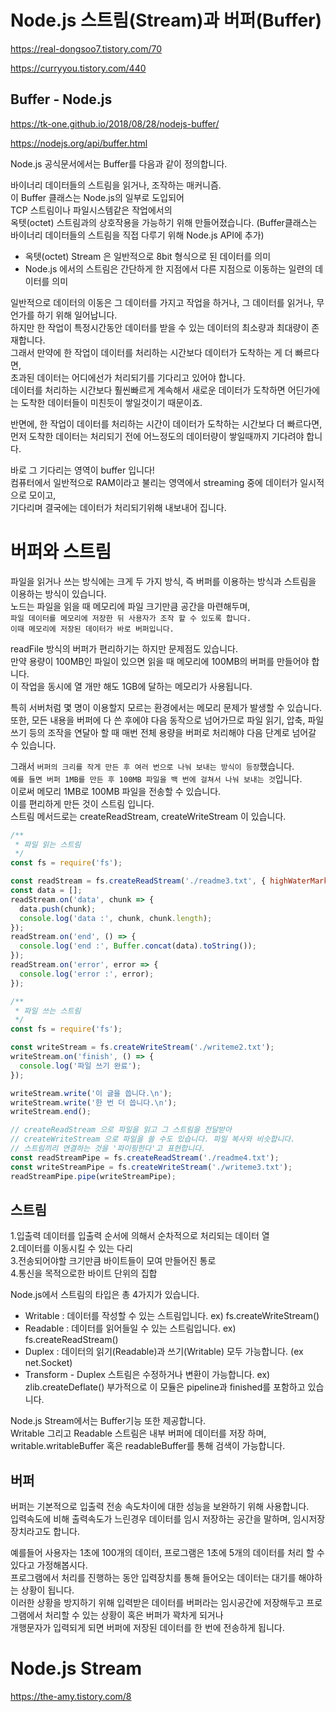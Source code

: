 # Node.js 스트림(Stream)과 버퍼(Buffer)

https://real-dongsoo7.tistory.com/70

https://curryyou.tistory.com/440

## Buffer - Node.js

https://tk-one.github.io/2018/08/28/nodejs-buffer/

https://nodejs.org/api/buffer.html

Node.js 공식문서에서는 Buffer를 다음과 같이 정의합니다.

바이너리 데이터들의 스트림을 읽거나, 조작하는 매커니즘.  
이 Buffer 클래스는 Node.js의 일부로 도입되어  
TCP 스트림이나 파일시스템같은 작업에서의  
옥텟(octet) 스트림과의 상호작용을 가능하기 위해 만들어졌습니다.
(Buffer클래스는 바이너리 데이터들의 스트림을 직접 다루기 위해 Node.js API에 추가)

- 옥텟(octet) Stream 은 일반적으로 8bit 형식으로 된 데이터를 의미
- Node.js 에서의 스트림은 간단하게 한 지점에서 다른 지점으로 이동하는 일련의 데이터를 의미

일반적으로 데이터의 이동은 그 데이터를 가지고 작업을 하거나, 그 데이터를 읽거나, 무언가를 하기 위해 일어납니다.  
하지만 한 작업이 특정시간동안 데이터를 받을 수 있는 데이터의 최소량과 최대량이 존재합니다.  
그래서 만약에 한 작업이 데이터를 처리하는 시간보다 데이터가 도착하는 게 더 빠르다면,  
초과된 데이터는 어디에선가 처리되기를 기다리고 있어야 합니다.  
데이터를 처리하는 시간보다 훨씬빠르게 계속해서 새로운 데이터가 도착하면 어딘가에는 도착한 데이터들이 미친듯이 쌓일것이기 때문이죠.

반면에, 한 작업이 데이터를 처리하는 시간이 데이터가 도착하는 시간보다 더 빠르다면,  
먼저 도착한 데이터는 처리되기 전에 어느정도의 데이터량이 쌓일때까지 기다려야 합니다.

바로 그 기다리는 영역이 buffer 입니다!  
컴퓨터에서 일반적으로 RAM이라고 불리는 영역에서 streaming 중에 데이터가 일시적으로 모이고,  
기다리며 결국에는 데이터가 처리되기위해 내보내어 집니다.

# 버퍼와 스트림

파일을 읽거나 쓰는 방식에는 크게 두 가지 방식, 즉 버퍼를 이용하는 방식과 스트림을 이용하는 방식이 있습니다.  
노드는 파일을 읽을 때 메모리에 파일 크기만큼 공간을 마련해두며,  
`파일 데이터를 메모리에 저장한 뒤 사용자가 조작 할 수 있도록 합니다.`  
`이때 메모리에 저장된 데이터가 바로 버퍼입니다.`

readFile 방식의 버퍼가 편리하기는 하지만 문제점도 있습니다.  
만약 용량이 100MB인 파일이 있으면 읽을 때 메모리에 100MB의 버퍼를 만들어야 합니다.  
이 작업을 동시에 열 개만 해도 1GB에 달하는 메모리가 사용됩니다.

특히 서버처럼 몇 명이 이용할지 모르는 환경에서는 메모리 문제가 발생할 수 있습니다.  
또한, 모든 내용을 버퍼에 다 쓴 후에야 다음 동작으로 넘어가므로
파일 읽기, 압축, 파일 쓰기 등의 조작을 연달아 할 때 매번 전체 용량을 버퍼로 처리해야 다음 단계로 넘어갈 수 있습니다.

그래서 `버퍼의 크리를 작게 만든 후 여러 번으로 나눠 보내는 방식이 등장`했습니다.  
`예를 들면 버퍼 1MB를 만든 후 100MB 파일을 백 번에 걸쳐서 나눠 보내는 것`입니다.  
이로써 메모리 1MB로 100MB 파일을 전송할 수 있습니다.  
이를 편리하게 만든 것이 스트림 입니다.  
스트림 메서드로는 createReadStream, createWriteStream 이 있습니다.

```javascript
/**
 * 파일 읽는 스트림
 */
const fs = require('fs');

const readStream = fs.createReadStream('./readme3.txt', { highWaterMark: 16 }); // highWaterMark : 버퍼의 크기(기본값 64KB)
const data = [];
readStream.on('data', chunk => {
  data.push(chunk);
  console.log('data :', chunk, chunk.length);
});
readStream.on('end', () => {
  console.log('end :', Buffer.concat(data).toString());
});
readStream.on('error', error => {
  console.log('error :', error);
});
```

```javascript
/**
 * 파일 쓰는 스트림
 */
const fs = require('fs');

const writeStream = fs.createWriteStream('./writeme2.txt');
writeStream.on('finish', () => {
  console.log('파일 쓰기 완료');
});

writeStream.write('이 글을 씁니다.\n');
writeStream.write('한 번 더 씁니다.\n');
writeStream.end();

// createReadStream 으로 파일을 읽고 그 스트림을 전달받아
// createWriteStream 으로 파일을 쓸 수도 있습니다. 파일 복사와 비슷합니다.
// 스트림끼리 연결하는 것을 '파이핑한다'고 표현합니다.
const readStreamPipe = fs.createReadStream('./readme4.txt');
const writeStreamPipe = fs.createWriteStream('./writeme3.txt');
readStreamPipe.pipe(writeStreamPipe);
```

## 스트림

1.입출력 데이터를 입출력 순서에 의해서 순차적으로 처리되는 데이터 열  
2.데이터를 이동시킬 수 있는 다리  
3.전송되어야할 크기만큼 바이트들이 모여 만들어진 통로  
4.통신을 목적으로한 바이트 단위의 집합

Node.js에서 스트림의 타입은 총 4가지가 있습니다.

- Writable : 데이터를 작성할 수 있는 스트림입니다. ex) fs.createWriteStream()
- Readable : 데이터를 읽어들일 수 있는 스트림입니다. ex) fs.createReadStream()
- Duplex : 데이터의 읽기(Readable)과 쓰기(Writable) 모두 가능합니다. (ex net.Socket)
- Transform - Duplex 스트림은 수정하거나 변환이 가능합니다. ex) zlib.createDeflate()
  부가적으로 이 모듈은 pipeline과 finished를 포함하고 있습니다.

Node.js Stream에서는 Buffer기능 또한 제공합니다.  
Writable 그리고 Readable 스트림은 내부 버퍼에 데이터를 저장 하며, writable.writableBuffer 혹은 readableBuffer를 통해 검색이 가능합니다.

## 버퍼

버퍼는 기본적으로 입출력 전송 속도차이에 대한 성능을 보완하기 위해 사용합니다.  
입력속도에 비해 출력속도가 느린경우 데이터를 임시 저장하는 공간을 말하며, 임시저장장치라고도 합니다.

예를들어 사용자는 1초에 100개의 데이터, 프로그램은 1초에 5개의 데이터를 처리 할 수있다고 가정해봅시다.  
프로그램에서 처리를 진행하는 동안 입력장치를 통해 들어오는 데이터는 대기를 해야하는 상황이 됩니다.  
이러한 상황을 방지하기 위해 입력받은 데이터를 버퍼라는 임시공간에 저장해두고 프로그램에서 처리할 수 있는 상황이 혹은 버퍼가 꽉차게 되거나  
개행문자가 입력되게 되면 버퍼에 저장된 데이터를 한 번에 전송하게 됩니다.

# Node.js Stream

https://the-amy.tistory.com/8
